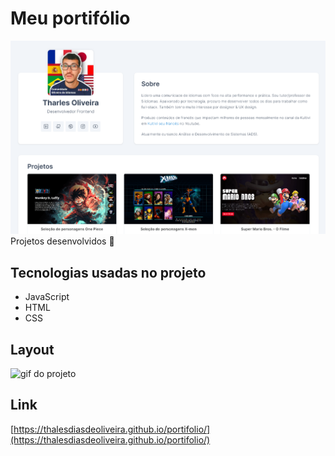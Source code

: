 # Meu portifólio
![portifólio](./assets/portifolio.png)
Projetos desenvolvidos 🤍

## Tecnologias usadas no projeto
- JavaScript
- HTML
- CSS

## Layout
![gif do projeto](./assets/portifoliogif.gif)

## Link
[https://thalesdiasdeoliveira.github.io/portifolio/](https://thalesdiasdeoliveira.github.io/portifolio/)

